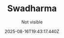 ---
title: "Swadharma"
date: "2025-08-16T19:43:17.440Z"
author: "Not visible"
read_year: "NO"
recommendation: '3'
url: /bookshelf/swadharma
---